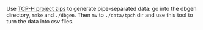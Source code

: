 Use [TCP-H project zips](https://www.tpc.org/tpc_documents_current_versions/current_specifications5.asp) to generate pipe-separated data: go into the dbgen directory, `make` and `./dbgen`.
Then `mv` to `./data/tpch` dir and use this tool to turn the data into csv files.